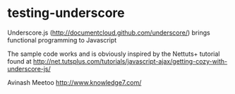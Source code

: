 testing-underscore
==================

Underscore.js (http://documentcloud.github.com/underscore/) brings functional programming to Javascript

The sample code works and is obviously inspired by the Nettuts+ tutorial found at http://net.tutsplus.com/tutorials/javascript-ajax/getting-cozy-with-underscore-js/

Avinash Meetoo
http://www.knowledge7.com/

